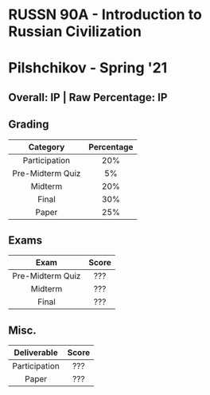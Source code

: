# RUSSN 90A - Introduction to Russian Civilization

# Pilshchikov - Spring '21

## Overall: IP | Raw Percentage: IP

## Grading

|     Category     | Percentage |
| :--------------: | :--------: |
|  Participation   |    20%     |
| Pre-Midterm Quiz |     5%     |
|     Midterm      |    20%     |
|      Final       |    30%     |
|      Paper       |    25%     |

## Exams

|       Exam       | Score |
| :--------------: | :---: |
| Pre-Midterm Quiz |  ???  |
|     Midterm      |  ???  |
|      Final       |  ???  |

## Misc.

|  Deliverable  | Score |
| :-----------: | :---: |
| Participation |  ???  |
|     Paper     |  ???  |

